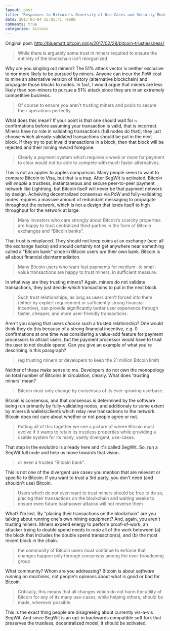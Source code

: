 ```yaml
---
layout: post
title: "Responses to Bitcoin's Diversity of Use-Cases and Security Models"
date: 2017-03-04 15:01:41 -0500
comments: true
categories: bitcoin
---
```

Original post: http://bluematt.bitcoin.ninja/2017/02/28/bitcoin-trustlessness/

> While there is arguably some trust in miners required to ensure the entirety of the blockchain isn’t reorganized

Why are you singling out miners? The 51% attack vector is neither exclusive to nor more likely to be pursued by miners. Anyone can incur the PoW cost to mine an alternative version of history (alternative blockchain) and propagate those blocks to nodes. In fact, I would argue that miners are less likely than non-miners to pursue a 51% attack since they are in an extremely competitive business.

> Of course to ensure you aren’t trusting miners and pools to secure their operations perfectly

What does this mean? If your point is that one should wait for `n` confirmations before assuming your transaction is valid, that is incorrect. Miners have no role in validating transactions (full nodes do that); they just choose which already-validated transactions should be put in the next block. If they try to put invalid transactions in a block, then that block will be rejected and their mining reward foregone.

> Clearly a payment system which requires a week or more for payment to clear would not be able to compete with much faster alternatives.

This is not an apples to apples comparison. Many people seem to want to compare Bitcoin to Visa, but that is a trap. After SegWit is activated, Bitcoin will *enable* a trustless, instantaneous and secure peer-to-peer payment network like Lightning, but Bitcoin itself will never be that payment network by design. Acheiving decentralized consensus via PoW and fully-validating nodes requires a massive amount of redundant messaging to propagate throughout the network, which is not a design that lends itself to high throughput for the network at large.

> Many investors who care strongly about Bitcoin’s scarcity properties are happy to trust centralized third-parties in the form of Bitcoin exchanges and “Bitcoin banks”.

That trust is misplaced. They should not keep coins at an exchange (see: all the exchange hacks) and should certainly not get anywhere near something called a "Bitcoin bank" since in Bitcoin users *are* their own bank. Bitcoin is all about financial disintermediation. 

> Many Bitcoin users who want fast payments for medium- to small-value transactions are happy to trust miners, in sufficient measure.

In what way are they trusting miners? Again, miners do not validate transactions, they just decide which transactions to put in the next block. 

> Such trust relationships, as long as users aren’t forced into them (either by explicit requirement or sufficiently strong financial incentive), can provide significantly better user experience through faster, cheaper, and more user-friendly transactions.

Aren't you saying that users *choose* such a trusted relationship? One would think they do this because of a strong financial incentive, e.g. 0 confirmations at one time was considering a value-add feature for payment processors to attract users, but the payment processor would have to trust the user to not double spend. Can you give an example of what you're describing in this paragraph?

>  (eg trusting miners or developers to keep the 21 million Bitcoin limit)

Neither of these make sense to me. Developers do not own the monopology on total number of Bitcoins in circulation, clearly. What does 'trusting miners' mean?

> Bitcoin must only change by consensus of its ever-growing userbase.

Bitcoin *is* consensus, and that consensus is determined by the software being run primarily by fully-validating nodes, and additionaly to some extent by miners & wallets/clients which relay new transactions to the network. Bitcoin does not care about whether or not people agree or not.

> Putting all of this together we see a picture of where Bitcoin must evolve if it wants to retain its trustless properties while providing a usable system for its many, vastly divergent, use-cases.

That step in the evolutino is already here and it's called SegWit. So, run a SegWit full node and help us move towards that vision. 

> or even a trusted “Bitcoin bank”.

This is not one of the divergent use cases you mention that are relevant or specific to Bitcoin. If you want to trust a 3rd party, you don't need (and shouldn't use) Bitcoin. 

> Users which do not even want to trust miners should be free to do so, placing their transactions on the blockchain and waiting weeks to ensure even future hashpower attacks will not reverse them

What? I'm lost. By "placing their transactions on the blockchain" are you talking about running one's own mining equipment? And, again, you aren't trusting miners. Miners expend energy to perform proof-of-work; an attacker trying to double spend needs to *redo* all of the work beteween (a) the block that includes the double spend transaction(s), and (b) the most recent block in the chain.

> the community of Bitcoin users must continue to enforce that changes happen only through consensus among the ever-broadening group

What community? Whom are you addressing? Bitcoin is about *software running on machines*, not people's opinions about what is good or bad for Bitcoin.

> Critically, this means that all changes which do not harm the utility of Bitcoin for any of its many use-cases, while helping others, should be made, wherever possible.

This is the exact thing people are disagreeing about currently vis-a-vis SegWit. And since SegWit is an opt-in backwards compatible soft fork that preserves the trustless, decentralized model, it should be activated.